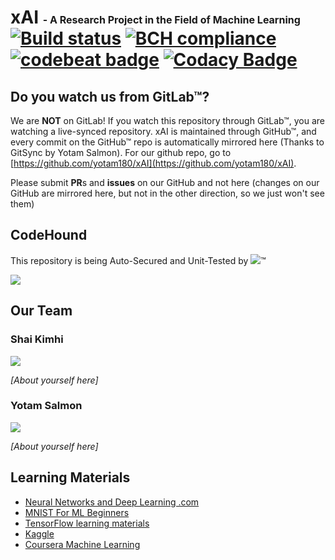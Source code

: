 # xAI <span style='font-size: medium;'>- A Research Project in the Field of Machine Learning</span> <br/> [![Build status](https://ci.appveyor.com/api/projects/status/tauop0ntg9w83npp?svg=true)](https://ci.appveyor.com/project/yotam180/xai) [![BCH compliance](https://bettercodehub.com/edge/badge/yotam180/xAI?branch=master)](https://bettercodehub.com/results/yotam180/xAI) [![codebeat badge](https://codebeat.co/badges/6d12a390-c0e2-4c11-9093-a095d1f23072)](https://codebeat.co/projects/github-com-yotam180-xai-master) [![Codacy Badge](https://api.codacy.com/project/badge/Grade/d25c63790f7d49cabfd8642a3bd06fd6)](https://www.codacy.com/app/yotam.salmon/xAI?utm_source=github.com&amp;utm_medium=referral&amp;utm_content=yotam180/xAI&amp;utm_campaign=Badge_Grade)

## Do you watch us from GitLab™? #

We are **NOT** on GitLab! If you watch this repository through GitLab™, you are watching a live-synced repository. xAI is maintained through
GitHub™, and every commit on the GitHub™ repo is automatically mirrored here (Thanks to GitSync by Yotam Salmon). For our github repo, go to [https://github.com/yotam180/xAI](https://github.com/yotam180/xAI).

Please submit **PR**s and **issues** on our GitHub and not here (changes on our GitHub are mirrored here, but not in the other direction, so we just won't see them)

## CodeHound ##

This repository is being Auto-Secured and Unit-Tested by [![](https://i.imgur.com/KmbaQs8.png)](https://github.com/CodeHoundBot)™

![](https://avatars2.githubusercontent.com/u/32841136?s=200)

## Our Team ##

### Shai Kimhi ###

![](https://avatars1.githubusercontent.com/u/24625060?s=200)

*[About yourself here]*

### Yotam Salmon ###

![](https://avatars1.githubusercontent.com/u/10270110?s=200)

*[About yourself here]*

## Learning Materials ##

* [Neural Networks and Deep Learning .com](http://neuralnetworksanddeeplearning.com/chap1.html)
* [MNIST For ML Beginners](https://www.tensorflow.org/get_started/mnist/beginners)
* [TensorFlow learning materials](https://www.tensorflow.org/tutorials/)
* [Kaggle](https://www.kaggle.com/)
* [Coursera Machine Learning](https://www.coursera.org/learn/machine-learning)